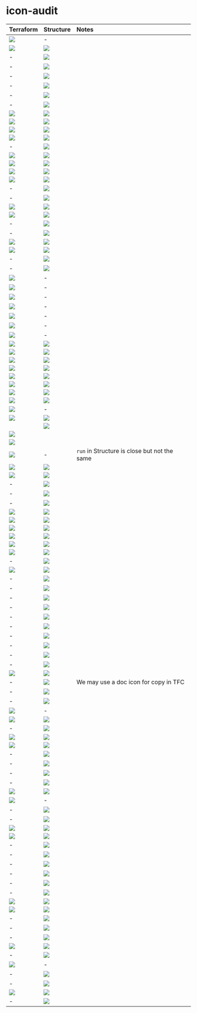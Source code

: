 # icon-audit
 
| Terraform                          | Structure                                | Notes                                        |
|:-----------------------------------|:-----------------------------------------|:---------------------------------------------|
| ![](tfc/bolt.svg)                  | -                                        |                                              |
| ![](tfc/add.svg)                   | ![](structure/plus-plain.svg)            |                                              |
| -                                  | ![](structure/plus-circle-fill.svg)      |                                              |
| -                                  | ![](structure/plus-circle-outline.svg)   |                                              |
| -                                  | ![](structure/plus-square-fill.svg)      |                                              |
| -                                  | ![](structure/minus-circle-outline.svg)  |                                              |
| -                                  | ![](structure/minus-circle-fill.svg)     |                                              |
| -                                  | ![](structure/minus-square-fill.svg)     |                                              |
| ![](tfc/cancel-square-outline.svg) | ![](structure/cancel-square-outline.svg) |                                              |
| ![](tfc/cancel.svg)                | ![](structure/cancel-square-fill.svg)    |                                              |
| ![](tfc/error.svg)                 | ![](structure/cancel-circle-fill.svg)    |                                              |
| ![](tfc/times.svg)                 | ![](structure/cancel-plain.svg)          |                                              |
| -                                  | ![](structure/cancel-circle-outline.svg) |                                              |
| ![](tfc/check-circle-fill.svg)     | ![](structure/check-circle-fill.svg)     |                                              |
| ![](tfc/success.svg)               | ![](structure/check-circle-fill.svg)     |                                              |
| ![](tfc/check-circle-outline.svg)  | ![](structure/check-circle-outline.svg)  |                                              |
| ![](tfc/checkmark.svg)             | ![](structure/check-plain.svg)           |                                              |
| -                                  | ![](structure/alert-circle-fill.svg)     |                                              |
| -                                  | ![](structure/alert-circle-outline.svg)  |                                              |
| ![](tfc/warning.svg)               | ![](structure/alert-triangle.svg)        |                                              |
| ![](tfc/lock.svg)                  | ![](structure/lock-closed.svg)           |                                              |
| -                                  | ![](structure/lock-disabled.svg)         |                                              |
| -                                  | ![](structure/lock-open.svg)             |                                              |
| ![](tfc/chevron-down.svg)          | ![](structure/chevron-down.svg)          |                                              |
| ![](tfc/chevron-up.svg)            | ![](structure/chevron-up.svg)            |                                              |
| -                                  | ![](structure/chevron-right.svg)         |                                              |
| -                                  | ![](structure/chevron-left.svg)          |                                              |
| ![](tfc/github.svg)                | -                                        |                                              |
| ![](tfc/gitlab.svg)                | -                                        |                                              |
| ![](tfc/bitbucket.svg)             | -                                        |                                              |
| ![](tfc/logo_slack-large.svg)      | -                                        |                                              |
| ![](tfc/logo_slack-small.svg)      | -                                        |                                              |
| ![](tfc/logo_webhook-large.svg)    | -                                        |                                              |
| ![](tfc/logo_webhook-small.svg)    | -                                        |                                              |
| ![](tfc/clock.svg)                 | ![](structure/clock-outline.svg)         |                                              |
| ![](tfc/delete.svg)                | ![](structure/trash.svg)                 |                                              |
| ![](tfc/fold-out.svg)              | ![](structure/unfold-more.svg)           |                                              |
| ![](tfc/fold-in.svg)               | ![](structure/unfold-less.svg)           |                                              |
| ![](tfc/expand.svg)                | ![](structure/expand-more.svg)           |                                              |
| ![](tfc/collapse.svg)              | ![](structure/expand-less.svg)           |                                              |
| ![](tfc/info.svg)                  | ![](structure/info-circle-outline.svg)   |                                              |
| ![](tfc/file.svg)                  | ![](structure/file-fill.svg)             |                                              |
| ![](tfc/repo.svg)                  | -                                        |                                              |
| ![](tfc/settings.svg)              | ![](structure/settings.svg)              |                                              |
|                                    | ![](structure/tune.svg)                  |                                              |
| ![](tfc/scroll-top.svg)            |                                          |                                              |
| ![](tfc/scroll-bottom.svg)         |                                          |                                              |
| ![](tfc/running.svg)               | -                                        | `run` in Structure is close but not the same |
| ![](tfc/user-organization.svg)     | ![](structure/user-organization.svg)     |                                              |
| ![](tfc/premium.svg)               | ![](structure/user-organization.svg)     |                                              |
| -                                  | ![](structure/git-branch.svg)            |                                              |
| -                                  | ![](structure/git-commit.svg)            |                                              |
| -                                  | ![](structure/git-pull-request.svg)      |                                              |
| ![](tfc/minus.svg)                 | ![](structure/minus-plain.svg)           |                                              |
| ![](tfc/queue-plan.svg)            | ![](structure/queue.svg)                 |                                              |
| ![](tfc/trial.svg)                 | ![](structure/calendar.svg)              |                                              |
| ![](tfc/visibility-hide.svg)       | ![](structure/visibility-hide.svg)       |                                              |
| ![](tfc/visibility-show.svg)       | ![](structure/visibility-show.svg)       |                                              |
| ![](tfc/sort.svg)                  | ![](structure/swap-vertical.svg)         |                                              |
| -                                  | ![](structure/swap-horizontal.svg)       |                                              |
| ![](tfc/filter.svg)                | ![](structure/filter.svg)                |                                              |
| -                                  | ![](structure/tune.svg)                  |                                              |
| -                                  | ![](structure/star-outline.svg)          |                                              |
| -                                  | ![](structure/star-fill.svg)             |                                              |
| -                                  | ![](structure/arrow-left.svg)            |                                              |
| -                                  | ![](structure/arrow-right.svg)           |                                              |
| -                                  | ![](structure/arrow-up.svg)              |                                              |
| -                                  | ![](structure/arrow-down.svg)            |                                              |
| -                                  | ![](structure/sub-arrow-left.svg)        |                                              |
| -                                  | ![](structure/sub-arrow-right.svg)       |                                              |
| -                                  | ![](structure/upload.svg)                |                                              |
| ![](tfc/download.svg)              | ![](structure/download.svg)              |                                              |
| -                                  | ![](structure/copy-action.svg)           | We may use a doc icon for copy in TFC        |
| -                                  | ![](structure/copy-success.svg)          |                                              |
| -                                  | ![](structure/clock-fill.svg)            |                                              |
| ![](tfc/pending.svg)               | -                                        |                                              |
| ![](tfc/horizontal-ellipsis.svg)   | ![](structure/more-horizontal.svg)       |                                              |
| -                                  | ![](structure/more-vertical.svg)         |                                              |
| ![](tfc/edit.svg)                  | ![](structure/edit.svg)                  |                                              |
| ![](tfc/help-circle-outline.svg)   | ![](structure/help-circle-outline.svg)   |                                              |
| -                                  | ![](structure/help-circle-fill.svg)      |                                              |
| -                                  | ![](structure/caret-down.svg)            |                                              |
| -                                  | ![](structure/caret-up.svg)              |                                              |
| -                                  | ![](structure/menu.svg)                  |                                              |
| ![](tfc/user.svg)                  | ![](structure/user-plain.svg)            |                                              |
| ![](tfc/user-suspended.svg)        | -                                        |                                              |
| -                                  | ![](structure/user-square-fill.svg)      |                                              |
| -                                  | ![](structure/user-square-outline.svg)   |                                              |
| ![](tfc/pro.svg)                   | ![](structure/user-team.svg)             |                                              |
| ![](tfc/user-team.svg)             | ![](structure/user-team.svg)             |                                              |
| -                                  | ![](structure/run.svg)                   |                                              |
| -                                  | ![](structure/flag.svg)                  |                                              |
| -                                  | ![](structure/folder-fill.svg)           |                                              |
| -                                  | ![](structure/folder-outline.svg)        |                                              |
| -                                  | ![](structure/learn.svg)                 |                                              |
| -                                  | ![](structure/docs.svg)                  |                                              |
| ![](tfc/exit.svg)                  | ![](structure/exit.svg)                  |                                              |
| ![](tfc/search.svg)                | ![](structure/search.svg)                |                                              |
| -                                  | ![](structure/refresh.svg)               |                                              |
| -                                  | ![](structure/code.svg)                  |                                              |
| -                                  | ![](structure/file-outline.svg)          |                                              |
| ![](tfc/disabled.svg)              | ![](structure/disabled.svg)              |                                              |
| -                                  | ![](structure/history.svg)               |                                              |
| ![](tfc/explanation.svg)           | -                                        |                                              |
| -                                  | ![](structure/tier-enterprise.svg)       |                                              |
| -                                  | ![](structure/tier-oss.svg)              |                                              |
| ![](tfc/hexagon-loader.svg)        | ![](structure/loading.svg)               |                                              |
| -                                  | ![](structure/link.svg)                  |                                              |


